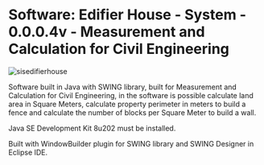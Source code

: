 # Software: Edifier House - System - 0.0.0.4v - Measurement and Calculation for Civil Engineering

![sisedifierhouse](https://repository-images.githubusercontent.com/882545996/db1bab60-4457-4869-a27d-3239cb6e6a4c)

Software built in Java with SWING library, built for Measurement and Calculation for Civil Engineering, in the software is possible calculate land area in Square Meters, calculate property perimeter in meters to build a fence and calculate the number of blocks per Square Meter to build a wall.

Java SE Development Kit 8u202 must be installed.

Built with WindowBuilder plugin for SWING library and SWING Designer in Eclipse IDE.
